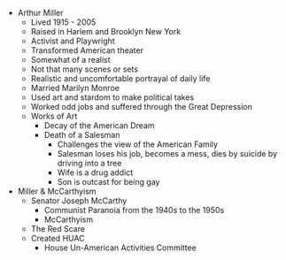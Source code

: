* Arthur Miller
	* Lived 1915 - 2005
	* Raised in Harlem and Brooklyn New York
	* Activist and Playwright
	* Transformed American theater
	* Somewhat of a realist
	* Not that many scenes or sets
	* Realistic and uncomfortable portrayal of daily life
	* Married Marilyn Monroe
	* Used art and stardom to make political takes
	* Worked odd jobs and suffered through the Great Depression
	* Works of Art
		* Decay of the American Dream
		* Death of a Salesman
			* Challenges the view of the American Family
			* Salesman loses his job, becomes a mess, dies by suicide by driving into a tree
			* Wife is a drug addict
			* Son is outcast for being gay
* Miller & McCarthyism
	* Senator Joseph McCarthy
		* Communist Paranoia from the 1940s to the 1950s
		* McCarthyism
	* The Red Scare
	* Created HUAC
		* House Un-American Activities Committee